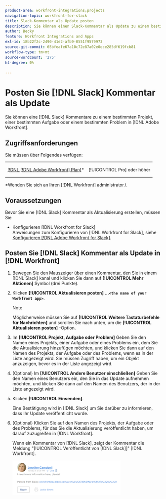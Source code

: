 ```yaml
---
product-area: workfront-integrations;projects
navigation-topic: workfront-for-slack
title: Slack-Kommentar als Update posten
description: Sie können einen Slack-Kommentar als Update zu einem bestimmten Projekt, einer Aufgabe oder einem Problem in Adobe Workfront hinzufügen.
author: Becky
feature: Workfront Integrations and Apps
exl-id: 18b22f2c-2490-41e2-afb9-0551f9579973
source-git-commit: 65bfeafe67a10c72e87a02e0ece285df619fcb81
workflow-type: tm+mt
source-wordcount: '275'
ht-degree: 0%

---
```


# Posten Sie [!DNL Slack] Kommentar als Update

Sie können eine [!DNL Slack] Kommentare zu einem bestimmten Projekt, einer bestimmten Aufgabe oder einem bestimmten Problem in [!DNL Adobe Workfront].

## Zugriffsanforderungen

Sie müssen über Folgendes verfügen:

<table style="table-layout:auto"> 
 <col> 
 </col> 
 <col> 
 </col> 
 <tbody> 
  <tr> 
   <td role="rowheader"><a href="https://www.workfront.com/plans" target="_blank">[!DNL [!DNL Adobe Workfront] Plan]</a>*</td> 
   <td> <p>[!UICONTROL Pro] oder höher</p> </td> 
  </tr> 
 </tbody> 
</table>

&#42;Wenden Sie sich an Ihren [!DNL Workfront] administrator.\

## Voraussetzungen

Bevor Sie eine [!DNL Slack] Kommentar als Aktualisierung erstellen, müssen Sie

* Konfigurieren [!DNL Workfront for Slack]\
   Anweisungen zum Konfigurieren von [!DNL Workfront for Slack], siehe [Konfigurieren [!DNL Adobe Workfront for Slack]](../../workfront-integrations-and-apps/using-workfront-with-slack/configure-workfront-for-slack.md).

## Posten Sie [!DNL Slack] Kommentar als Update in [!DNL Workfront]

1. Bewegen Sie den Mauszeiger über einen Kommentar, den Sie in einem [!DNL Slack] kanal und klicken Sie dann auf **[!UICONTROL Mehr Aktionen]** Symbol (drei Punkte).

1. Klicken **[!UICONTROL Aktualisieren posten] ...`<the name of your Workfront app>`**.

   >[!NOTE]
   >
   >Möglicherweise müssen Sie auf **[!UICONTROL Weitere Tastaturbefehle für Nachrichten]** und scrollen Sie nach unten, um die **[!UICONTROL Aktualisieren posten]** -Option.
1. Im **[!UICONTROL Projekt, Aufgabe oder Problem]** Geben Sie den Namen eines Projekts, einer Aufgabe oder eines Problems ein, dem Sie die Aktualisierung hinzufügen möchten, und klicken Sie dann auf den Namen des Projekts, der Aufgabe oder des Problems, wenn es in der Liste angezeigt wird. Sie müssen Zugriff haben, um ein Objekt anzuzeigen, bevor es in der Liste angezeigt wird.
1. (Optional) Im **[!UICONTROL Andere Benutzer einschließen]** Geben Sie den Namen eines Benutzers ein, den Sie in das Update aufnehmen möchten, und klicken Sie dann auf den Namen des Benutzers, der in der Liste angezeigt wird.
1. Klicken **[!UICONTROL Einsenden]**.

   Eine Bestätigung wird in [!DNL Slack] um Sie darüber zu informieren, dass Ihr Update veröffentlicht wurde.

1. (Optional) Klicken Sie auf den Namen des Projekts, der Aufgabe oder des Problems, für das Sie die Aktualisierung veröffentlicht haben, um darauf zuzugreifen in [!DNL Workfront].

   Wenn ein Kommentar von [!DNL Slack], zeigt der Kommentar die Meldung &quot;[!UICONTROL Veröffentlicht von [!DNL Slack]]&quot; [!DNL Workfront].

   ![](assets/slack-update-posted-from-slack-350x112.png)
